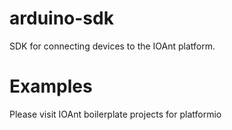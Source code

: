 # arduino-sdk
SDK for connecting devices to the IOAnt platform.

# Examples
Please visit IOAnt boilerplate projects for platformio
